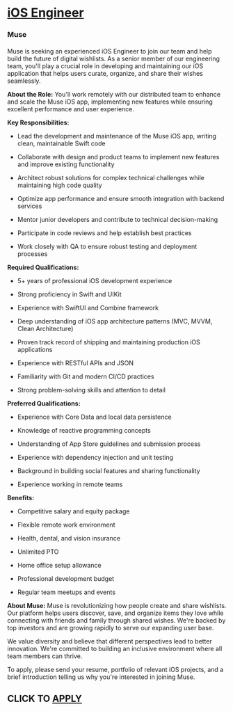 # [iOS Engineer](https://www.remotewlb.com/apply/ios-engineer-137436)  
### Muse  
####  

Muse is seeking an experienced iOS Engineer to join our team and help build the future of digital wishlists. As a senior member of our engineering team, you'll play a crucial role in developing and maintaining our iOS application that helps users curate, organize, and share their wishes seamlessly.

 **About the Role:** You'll work remotely with our distributed team to enhance and scale the Muse iOS app, implementing new features while ensuring excellent performance and user experience.

 **Key Responsibilities:**

  * Lead the development and maintenance of the Muse iOS app, writing clean, maintainable Swift code

  * Collaborate with design and product teams to implement new features and improve existing functionality

  * Architect robust solutions for complex technical challenges while maintaining high code quality

  * Optimize app performance and ensure smooth integration with backend services

  * Mentor junior developers and contribute to technical decision-making

  * Participate in code reviews and help establish best practices

  * Work closely with QA to ensure robust testing and deployment processes

 **Required Qualifications:**

  * 5+ years of professional iOS development experience

  * Strong proficiency in Swift and UIKit

  * Experience with SwiftUI and Combine framework

  * Deep understanding of iOS app architecture patterns (MVC, MVVM, Clean Architecture)

  * Proven track record of shipping and maintaining production iOS applications

  * Experience with RESTful APIs and JSON

  * Familiarity with Git and modern CI/CD practices

  * Strong problem-solving skills and attention to detail

 **Preferred Qualifications:**

  * Experience with Core Data and local data persistence

  * Knowledge of reactive programming concepts

  * Understanding of App Store guidelines and submission process

  * Experience with dependency injection and unit testing

  * Background in building social features and sharing functionality

  * Experience working in remote teams

 **Benefits:**

  * Competitive salary and equity package

  * Flexible remote work environment

  * Health, dental, and vision insurance

  * Unlimited PTO

  * Home office setup allowance

  * Professional development budget

  * Regular team meetups and events

 **About Muse:** Muse is revolutionizing how people create and share wishlists. Our platform helps users discover, save, and organize items they love while connecting with friends and family through shared wishes. We're backed by top investors and are growing rapidly to serve our expanding user base.

We value diversity and believe that different perspectives lead to better innovation. We're committed to building an inclusive environment where all team members can thrive.

To apply, please send your resume, portfolio of relevant iOS projects, and a brief introduction telling us why you're interested in joining Muse.

  
## CLICK TO [APPLY](https://www.remotewlb.com/apply/ios-engineer-137436)

